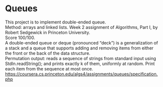 # Queues
This project is to implement double-ended queue. \
Method: arrays and linked lists. Week 2 assignment of Algorithms, Part I, by Robert Sedgewick in Princeton University.\
Score 100/100.\
A double-ended queue or deque (pronounced “deck”) is a generalization of a stack and a queue that supports adding and removing items from either the front or the back of the data structure.\
Permutation output: reads a sequence of strings from standard input using StdIn.readString(); and prints exactly k of them, uniformly at random. Print each item from the sequence at most once.\
https://coursera.cs.princeton.edu/algs4/assignments/queues/specification.php
